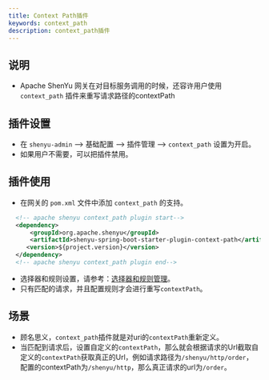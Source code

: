 ```yaml
---
title: Context Path插件
keywords: context_path
description: context_path插件
---
```


## 说明

* Apache ShenYu 网关在对目标服务调用的时候，还容许用户使用 `context_path` 插件来重写请求路径的contextPath

## 插件设置

-  在 `shenyu-admin` --> 基础配置 --> 插件管理 --> `context_path` 设置为开启。
-  如果用户不需要，可以把插件禁用。

## 插件使用
- 在网关的 `pom.xml` 文件中添加 `context_path` 的支持。

```xml
  <!-- apache shenyu context_path plugin start-->
  <dependency>
      <groupId>org.apache.shenyu</groupId>
      <artifactId>shenyu-spring-boot-starter-plugin-context-path</artifactId>
     <version>${project.version}</version>
  </dependency>
  <!-- apache shenyu context_path plugin end-->
```

- 选择器和规则设置，请参考：[选择器和规则管理](../selector-and-rule)。
- 只有匹配的请求，并且配置规则才会进行重写`contextPath`。

## 场景

* 顾名思义，`context_path`插件就是对uri的`contextPath`重新定义。
* 当匹配到请求后，设置自定义的`contextPath`，那么就会根据请求的Url截取自定义的`contextPath`获取真正的Url，例如请求路径为`/shenyu/http/order`，
  配置的contextPath为`/shenyu/http`，那么真正请求的url为`/order`。
